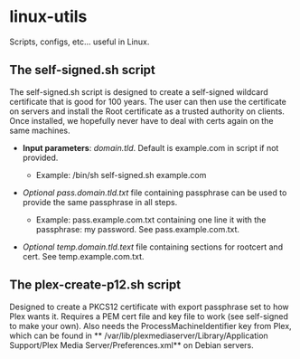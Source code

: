 # linux-utils
Scripts, configs, etc... useful in Linux.

## The self-signed.sh script

The self-signed.sh script is designed to create a self-signed wildcard certificate that is good for 100 years.  The user can then use the certificate on servers and install the Root certificate as a trusted authority on clients.  Once installed, we hopefully never have to deal with certs again on the same machines.

- **Input parameters**: *domain.tld*.  Default is example.com in script if not provided.
    - Example: /bin/sh self-signed.sh example.com

- *Optional pass.domain.tld.txt* file containing passphrase can be used to provide the same passphrase in all steps. 
    - Example: pass.example.com.txt containing one line it with the passphrase: my password.  See pass.example.com.txt.

- *Optional temp.domain.tld.text* file containing sections for rootcert and cert. See temp.example.com.txt.

## The plex-create-p12.sh script
Designed to create a PKCS12 certificate with export passphrase set to how Plex wants it.  Requires a PEM cert file and key file to work (see self-signed to make your own).  Also needs the ProcessMachineIdentifier key from Plex, which can be found in ** /var/lib/plexmediaserver/Library/Application Support/Plex Media Server/Preferences.xml** on Debian servers.
